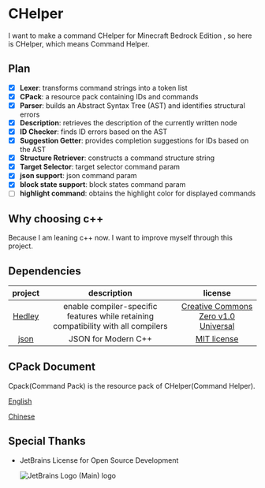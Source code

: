# CHelper

I want to make a command CHelper for Minecraft Bedrock Edition , so here is CHelper, which means Command Helper.

## Plan

- [x] **Lexer**: transforms command strings into a token list
- [x] **CPack**: a resource pack containing IDs and commands
- [x] **Parser**: builds an Abstract Syntax Tree (AST) and identifies structural errors
- [x] **Description**: retrieves the description of the currently written node
- [x] **ID Checker**: finds ID errors based on the AST
- [x] **Suggestion Getter**: provides completion suggestions for IDs based on the AST
- [x] **Structure Retriever**: constructs a command structure string
- [x] **Target Selector**: target selector command param
- [x] **json support**: json command param
- [x] **block state support**: block states command param
- [ ] **highlight command**: obtains the highlight color for displayed commands

## Why choosing c++

Because I am leaning c++ now. I want to improve myself through this project.

## Dependencies

|                  project                   |                                    description                                     |                                           license                                            |
|:------------------------------------------:|:----------------------------------------------------------------------------------:|:--------------------------------------------------------------------------------------------:|
| [Hedley](https://github.com/nemequ/hedley) | enable compiler-specific features while retaining compatibility with all compilers | [Creative Commons Zero v1.0 Universal](https://github.com/nemequ/hedley/blob/master/COPYING) |
|  [json](https://github.com/nlohmann/json)  |                                JSON for Modern C++                                 |           [MIT license](https://github.com/nlohmann/json/blob/develop/LICENSE.MIT)           |

## CPack Document

Cpack(Command Pack) is the resource pack of CHelper(Command Helper).

[English](doc/README.md)

[Chinese](doc/README_CN.md)

## Special Thanks

- JetBrains License for Open Source Development

  ![JetBrains Logo (Main) logo](https://resources.jetbrains.com/storage/products/company/brand/logos/jb_beam.svg)
